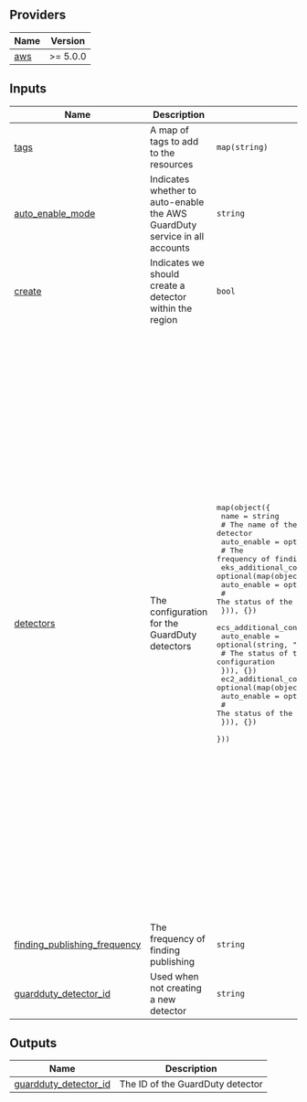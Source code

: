 <!-- BEGIN_TF_DOCS -->
## Providers

| Name | Version |
|------|---------|
| <a name="provider_aws"></a> [aws](#provider\_aws) | >= 5.0.0 |

## Inputs

| Name | Description | Type | Default | Required |
|------|-------------|------|---------|:--------:|
| <a name="input_tags"></a> [tags](#input\_tags) | A map of tags to add to the resources | `map(string)` | n/a | yes |
| <a name="input_auto_enable_mode"></a> [auto\_enable\_mode](#input\_auto\_enable\_mode) | Indicates whether to auto-enable the AWS GuardDuty service in all accounts | `string` | `"ALL"` | no |
| <a name="input_create"></a> [create](#input\_create) | Indicates we should create a detector within the region | `bool` | `false` | no |
| <a name="input_detectors"></a> [detectors](#input\_detectors) | The configuration for the GuardDuty detectors | <pre>map(object({<br/>    name = string<br/>    # The name of the detector<br/>    auto_enable = optional(string, "NONE")<br/>    # The frequency of finding publishing<br/>    eks_additional_configuration = optional(map(object({<br/>      auto_enable = optional(string, "NONE")<br/>      # The status of the additional configuration<br/>    })), {})<br/>    ecs_additional_configuration = optional(map(object({<br/>      auto_enable = optional(string, "NONE")<br/>      # The status of the additional configuration<br/>    })), {})<br/>    ec2_additional_configuration = optional(map(object({<br/>      auto_enable = optional(string, "NONE")<br/>      # The status of the additional configuration<br/>    })), {})<br/>  }))</pre> | <pre>{<br/>  "eks": {<br/>    "auto_enable": "ALL",<br/>    "name": "EKS_AUDIT_LOGS"<br/>  },<br/>  "eks_runtime_monitoring": {<br/>    "auto_enable": "NONE",<br/>    "eks_additional_configuration": {<br/>      "EKS_ADDON_MANAGEMENT": {<br/>        "auto_enable": "NONE"<br/>      }<br/>    },<br/>    "name": "EKS_RUNTIME_MONITORING"<br/>  },<br/>  "lambda": {<br/>    "auto_enable": "NONE",<br/>    "name": "LAMBDA_NETWORK_LOGS"<br/>  },<br/>  "malware": {<br/>    "auto_enable": "NONE",<br/>    "name": "EBS_MALWARE_PROTECTION"<br/>  },<br/>  "rds": {<br/>    "auto_enable": "NONE",<br/>    "name": "RDS_LOGIN_EVENTS"<br/>  },<br/>  "runtime_monitoring": {<br/>    "auto_enable": "NONE",<br/>    "ec2_additional_configuration": {<br/>      "EC2_AGENT_MANAGEMENT": {<br/>        "auto_enable": "NONE"<br/>      }<br/>    },<br/>    "ecs_additional_configuration": {<br/>      "ECS_FARGATE_AGENT_MANAGEMENT": {<br/>        "auto_enable": "NONE"<br/>      }<br/>    },<br/>    "eks_additional_configuration": {<br/>      "EKS_ADDON_MANAGEMENT": {<br/>        "auto_enable": "NONE"<br/>      }<br/>    },<br/>    "name": "RUNTIME_MONITORING"<br/>  },<br/>  "s3": {<br/>    "auto_enable": "NONE",<br/>    "name": "S3_DATA_EVENTS"<br/>  }<br/>}</pre> | no |
| <a name="input_finding_publishing_frequency"></a> [finding\_publishing\_frequency](#input\_finding\_publishing\_frequency) | The frequency of finding publishing | `string` | `"FIFTEEN_MINUTES"` | no |
| <a name="input_guardduty_detector_id"></a> [guardduty\_detector\_id](#input\_guardduty\_detector\_id) | Used when not creating a new detector | `string` | `null` | no |

## Outputs

| Name | Description |
|------|-------------|
| <a name="output_guardduty_detector_id"></a> [guardduty\_detector\_id](#output\_guardduty\_detector\_id) | The ID of the GuardDuty detector |
<!-- END_TF_DOCS -->